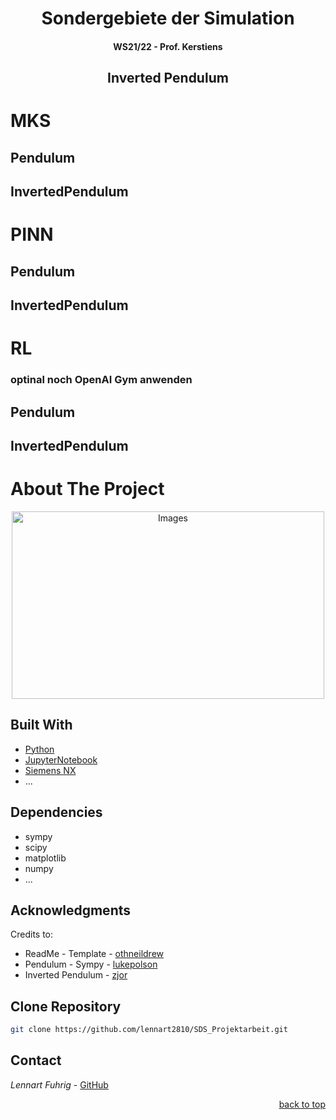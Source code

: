 <div id="top"></div>

<h1 align="center"> Sondergebiete der Simulation </h1>
<h4 align="center"> WS21/22 - Prof. Kerstiens </h4>
<h2 align="center"> Inverted Pendulum </h2>

# MKS
## Pendulum
## InvertedPendulum


# PINN
## Pendulum
## InvertedPendulum


# RL 
### optinal noch OpenAI Gym anwenden
## Pendulum
## InvertedPendulum

<!-- gif -->
<!-- 
  <p align="center">
  <img src="https://github.com/lennart2810/SDS_Projektarbeit/blob/master/Pendulum/pen.gif" alt="animated" />
  </p> 
-->

# About The Project
<div align="center">
  <a href="https://realpython.com/simpy-simulating-with-python/">
    <img src="https://www.w-hs.de/typo3conf/ext/whs/Resources/Public/Images/Pagelayout/w-hs_pagelogo.png" alt="Images" width="500" height="300">
  </a>
</div>

<!-- Überschrift mittig ausrichten -->
<!-- <h3 align="center">Überschrift</h3> -->


## Built With
* [Python](https://www.python.org)
* [JupyterNotebook](https://www.anaconda.com/products/individual#Downloads)
* [Siemens NX]()
* ...

## Dependencies 
* sympy
* scipy
* matplotlib
* numpy
* ...


## Acknowledgments
Credits to:
* ReadMe - Template - [othneildrew](https://github.com/othneildrew/Best-README-Template)
* Pendulum - Sympy - [lukepolson](https://github.com/lukepolson/youtube_channel/blob/main/Python%20Metaphysics%20Series/vid4.ipynb)
* Inverted Pendulum - [zjor](https://github.com/zjor/inverted-pendulum/tree/master/python)

## Clone Repository
   ```sh
   git clone https://github.com/lennart2810/SDS_Projektarbeit.git
   ```

<!-- inline code -->
<!-- Clone the repo `git clone https://github.com/lennart2810/SDS_Projektarbeit.git` to get started. -->

## Contact
_Lennart Fuhrig_ - [GitHub](https://github.com/lennart2810) 

<p align="right"><a href="#top">back to top</a></p>